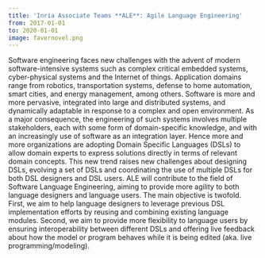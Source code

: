 ```yaml
---
title: 'Inria Associate Teams **ALE**: Agile Language Engineering'
from: 2017-01-01
to: 2020-01-01
image: favernovel.png
---
```


Software engineering faces new challenges with the advent of modern software-intensive systems such as complex critical embedded systems, cyber-physical systems and the Internet of things. Application domains range from robotics, transportation systems, defense to home automation, smart cities, and energy management, among others. Software is more and more pervasive, integrated into large and distributed systems, and dynamically adaptable in response to a complex and open environment. As a major consequence, the engineering of such systems involves multiple stakeholders, each with some form of domain-specific knowledge, and with an increasingly use of software as an integration layer. Hence more and more organizations are adopting Domain Specific Languages (DSLs) to allow domain experts to express solutions directly in terms of relevant domain concepts. This new trend raises new challenges about designing DSLs, evolving a set of DSLs and coordinating the use of multiple DSLs for both DSL designers and DSL users. ALE will contribute to the field of Software Language Engineering, aiming to provide more agility to both language designers and language users. The main objective is twofold. First, we aim to help language designers to leverage previous DSL implementation efforts by reusing and combining existing language modules. Second, we aim to provide more flexibility to language users by ensuring interoperability between different DSLs and offering live feedback about how the model or program behaves while it is being edited (aka. live programming/modeling).